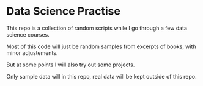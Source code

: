 # Data Science Practise

This repo is a collection of random scripts while I go through a few data science courses.

Most of this code will just be random samples from excerpts of books, with minor adjustements.

But at some points I will also try out some projects.

Only sample data will in this repo, real data will be kept outside of this repo.
